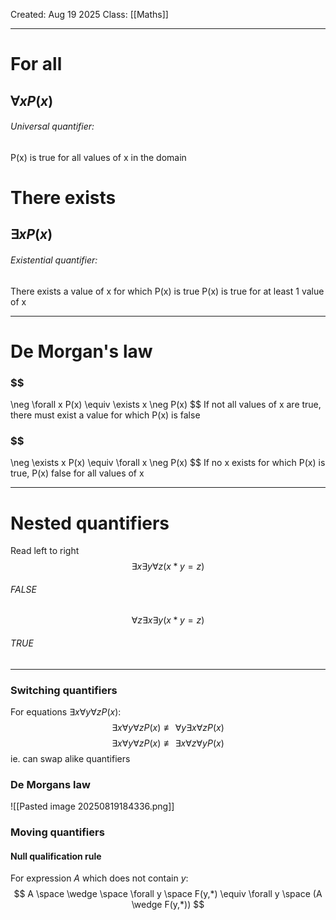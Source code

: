 Created: Aug 19 2025
Class: [[Maths]]
- - -
# For all 
## $\forall xP(x)$ 
###### Universal quantifier: 
P(x) is true for all values of x in the domain

# There exists
## $\exists xP(x)$
###### Existential quantifier:
There exists a value of x for which P(x) is true
P(x) is true for at least 1 value of x

- - -
# De Morgan's law
### $$
 \neg \forall x P(x) \equiv \exists x \neg P(x)
 $$
If not all values of x are true, there must exist a value for which P(x) is false
### $$
\neg \exists  x P(x) \equiv \forall x \neg P(x)
 $$
 If no x exists for which P(x) is true, P(x) false for all values of x

- - -
# Nested quantifiers
Read left to right
$$
\exists x \exists y \forall z(x*y=z)
$$
###### FALSE
$$
\forall z \exists x \exists y (x*y=z)
$$
###### TRUE
- - -
### Switching quantifiers
For equations $\exists x \forall y \forall z P(x):$
$$
\exists x \forall y \forall z P(x) \not\equiv \forall y \exists x \forall z P(x) 
$$
$$
\exists x \forall y \forall z P(x) \not\equiv \exists x \forall z \forall y P(x) 
$$
ie. can swap alike quantifiers
### De Morgans law
![[Pasted image 20250819184336.png]]

### Moving quantifiers
#### Null qualification rule
For expression $A$ which does not contain $y$:
$$
A \space \wedge \space \forall y \space F(y,*) \equiv \forall y \space (A \wedge F(y,*))
$$
